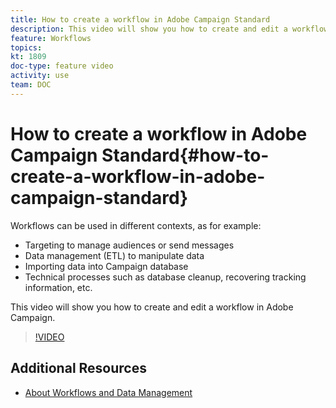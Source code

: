 ```yaml
---
title: How to create a workflow in Adobe Campaign Standard
description: This video will show you how to create and edit a workflow in Adobe Campaign.
feature: Workflows
topics:
kt: 1809
doc-type: feature video
activity: use
team: DOC
---
```


# How to create a workflow in Adobe Campaign Standard{#how-to-create-a-workflow-in-adobe-campaign-standard}

Workflows can be used in different contexts, as for example:

* Targeting to manage audiences or send messages
* Data management (ETL) to manipulate data
* Importing data into Campaign database
* Technical processes such as database cleanup, recovering tracking information, etc.

This video will show you how to create and edit a workflow in Adobe Campaign.

>[!VIDEO](https://video.tv.adobe.com/v/23937?quality=12)

## Additional Resources

* [About Workflows and Data Management](https://helpx.adobe.com/campaign/standard/automating/user-guide.html?topic=/campaign/standard/automating/morehelp/about-workflows-and-data-management.ug.js)
